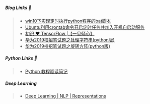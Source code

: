 ##### Blog Links 🔗
> - [win10下实现定时执行python程序的bat脚本](https://blog.csdn.net/weixin_43982238/article/details/93001262)
> - [Ubuntu利用crontab命令开启定时任务并加入开机自启动服务](https://blog.csdn.net/weixin_43982238/article/details/91988952)
> - [初识 ❤ TensorFlow |【一见倾心】](https://blog.csdn.net/weixin_43982238/article/details/92686173)
> - [华为2019校招笔试题之处理字符串(python版)](https://blog.csdn.net/weixin_43982238/article/details/91350464)
> - [华为2019校招笔试题之旋转方阵(python版)](https://blog.csdn.net/weixin_43982238/article/details/92812419)
##### Python Links 🔗
> - [Python 教程阅读简记](https://chyroc.cn/posts/python-tutorial-notes/)
##### Deep Learning
> - [Deep Learning | NLP | Representations](http://colah.github.io/posts/2014-07-NLP-RNNs-Representations/)

